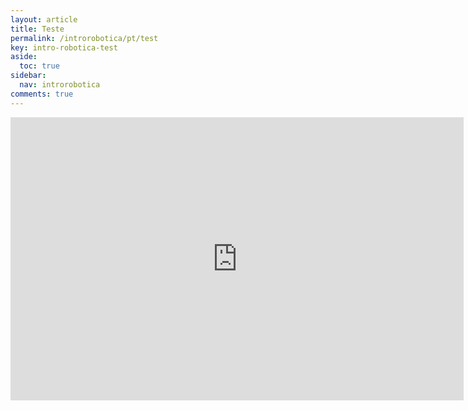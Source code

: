 ```yaml
---
layout: article
title: Teste
permalink: /introrobotica/pt/test
key: intro-robotica-test
aside:
  toc: true
sidebar:
  nav: introrobotica
comments: true
---
```


<iframe width="725" height="453" src="https://www.tinkercad.com/embed/0lpVbX1OrxA?editbtn=1" frameborder="0" marginwidth="0" marginheight="0" scrolling="no"></iframe>